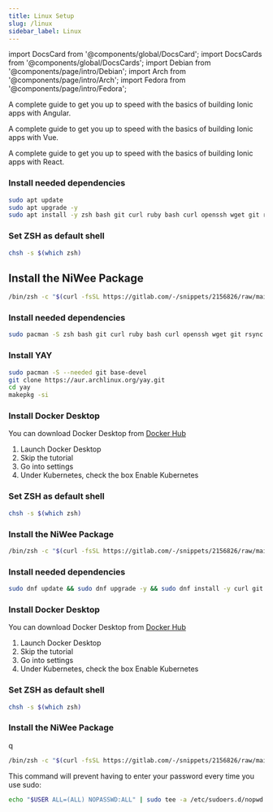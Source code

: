 ```yaml
---
title: Linux Setup
slug: /linux
sidebar_label: Linux
---
```


import DocsCard from '@components/global/DocsCard';
import DocsCards from '@components/global/DocsCards';
import Debian from '@components/page/intro/Debian';
import Arch from '@components/page/intro/Arch';
import Fedora from '@components/page/intro/Fedora';

<DocsCards>

<DocsCard header="Debian" href="#debian" icon="/icons/debian.png">
  <p>A complete guide to get you up to speed with the basics of building Ionic apps with Angular.</p>
</DocsCard>

<DocsCard header="Arch" href="#arch" icon="/icons/arch.png">
  <p>A complete guide to get you up to speed with the basics of building Ionic apps with Vue.</p>
</DocsCard>

<DocsCard header="Fedora" href="#fedora" icon="/icons/fedora.png">
  <p>A complete guide to get you up to speed with the basics of building Ionic apps with React.</p>
</DocsCard>

</DocsCards>

<Debian />

### Install needed dependencies

```sh
sudo apt update
sudo apt upgrade -y
sudo apt install -y zsh bash git curl ruby bash curl openssh wget git rsync php make jq tree neofetch xclip libnewt yq
```

### Set ZSH as default shell

```sh
chsh -s $(which zsh)
```

## Install the NiWee Package

```sh
/bin/zsh -c "$(curl -fsSL https://gitlab.com/-/snippets/2156826/raw/main/install.sh)"
```

<Arch />

### Install needed dependencies

```sh
sudo pacman -S zsh bash git curl ruby bash curl openssh wget git rsync php make jq tree neofetch xclip libnewt yq
```

### Install YAY

```sh
sudo pacman -S --needed git base-devel
git clone https://aur.archlinux.org/yay.git
cd yay
makepkg -si
```

### Install Docker Desktop

You can download Docker Desktop from [Docker Hub](https://docs.docker.com/desktop/)

1. Launch Docker Desktop
2. Skip the tutorial
3. Go into settings
4. Under Kubernetes, check the box Enable Kubernetes

### Set ZSH as default shell

```sh
chsh -s $(which zsh)
```

### Install the NiWee Package

```sh
/bin/zsh -c "$(curl -fsSL https://gitlab.com/-/snippets/2156826/raw/main/install.sh)"
```

<Fedora />

### Install needed dependencies

```sh
sudo dnf update && sudo dnf upgrade -y && sudo dnf install -y curl git zsh
```

### Install Docker Desktop

You can download Docker Desktop from [Docker Hub](https://docs.docker.com/desktop/)

1. Launch Docker Desktop
2. Skip the tutorial
3. Go into settings
4. Under Kubernetes, check the box Enable Kubernetes

### Set ZSH as default shell

```sh
chsh -s $(which zsh)
```

### Install the NiWee Package

q

```sh
/bin/zsh -c "$(curl -fsSL https://gitlab.com/-/snippets/2156826/raw/main/install.sh)"
```

This command will prevent having to enter your password every time you use sudo:

```sh
echo "$USER ALL=(ALL) NOPASSWD:ALL" | sudo tee -a /etc/sudoers.d/nopwd
```
